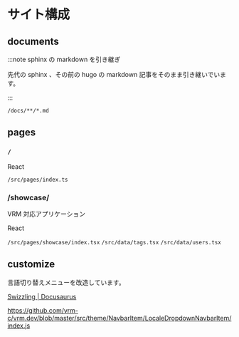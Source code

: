 # サイト構成

## documents

:::note sphinx の markdown を引き継ぎ

先代の sphinx 、その前の hugo の markdown 記事をそのまま引き継いでいます。

:::

`/docs/**/*.md`

## pages

### `/`

React

`/src/pages/index.ts`

### /showcase/

VRM 対応アプリケーション

React

`/src/pages/showcase/index.tsx`
`/src/data/tags.tsx`
`/src/data/users.tsx`

## customize

言語切り替えメニューを改造しています。

[Swizzling | Docusaurus](https://docusaurus.io/docs/swizzling)

https://github.com/vrm-c/vrm.dev/blob/master/src/theme/NavbarItem/LocaleDropdownNavbarItem/index.js
